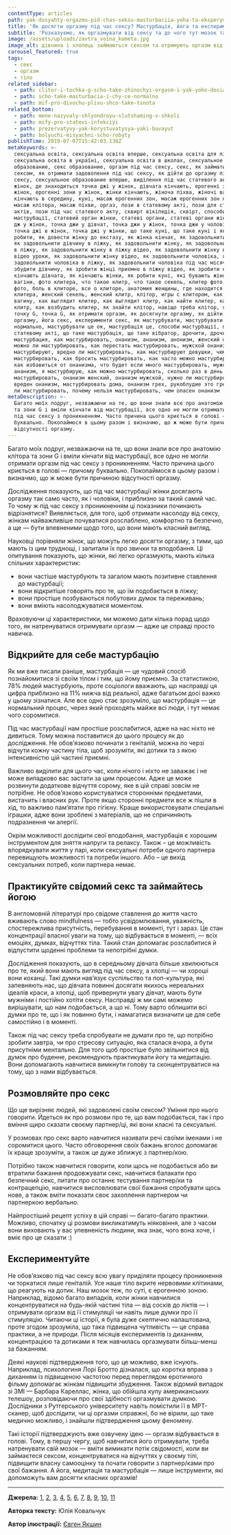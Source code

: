 ```yaml
---
contentType: articles
path: yak-dosyahty-orgazmu-pid-chas-seksu-masturbaciia-yoha-ta-eksperymenty
title: 'Як досягти оргазму під час сексу? Мастурбація, йога та експерименти'
subtitle: 'Розказуємо, як оргазмувати від сексу та до чого тут мозок та мастурбація'
image: /assets/uploads/zavtra_voina_kometa.jpg
image_alt: дівчина і хлопець займаються сексом та отримують оргазм від нього
carousel_featured: true
tags:
  - секс
  - оргазм
  - тіло
related_sidebar:
  - path: clitor-i-tochka-g-scho-take-zhinochyi-orgasm-i-yak-yoho-dosiahty
  - path: scho-take-masturbacia-i-chy-ce-normalno
  - path: mif-pro-divochu-plivu-shco-take-tsnota
related_bottom:
  - path: mene-nazyvaly-shlyondroyu-slutshaming-v-shkoli
  - path: mify-pro-statevi-infekciyi
  - path: prezervatyvy-yak-korystuvatysya-yaki-buvayut
  - path: bolyuchi-misyachni-scho-robyty
publishTime: 2019-07-07T15:42:03.138Z
metaKeywords: >-
  сексуальна освіта, сексуальна освіта вперше, сексуальна освіта для підлітків,
  сексуальна освіта в україні, сексуальна освіта в школах, сексуальное
  образование, секс образование, оргазм під час сексу, секс, як займатися
  сексом, як отримати задоволення під час сексу, як дійти до оргазму під час
  сексу, сексуальное образование вперше, виділення під час статевого акту у
  жінок, де знаходиться точка джі у жінок, дівчата кінчають, ерогенні зони
  жінок, ерогенні зони у жінок, жінки кінчають, жіноча піхва, жіночі вагіни,
  кінчають в середину, куні, масаж ерогенних зон, масаж ерогенних зон жінки,
  масаж клітора, масаж піхви, оргаз, пози в статевому акті, пози для статевих
  актів, пози під час статевого акту, сквирт вікіпедія, сквірт, способи
  маструбації, статевий орган жінки, статеві органи, статеві органи жінки, точка
  дж у жінок, точка джи у дівчат, точка джи у жінок, точка джи у чоловіків,
  точка джі в жінок, точка джі у жінки, що таке куні, що таке куні і як його
  робити, як довести жінку до екстазу, як жінка кінчає, як задовольнити дівчину,
  як задовольнити дівчину в ліжку, як задовольнити жінку, як задовольнити жінку
  в ліжку, як задовольнити жінку в ліжку відео, як задовольнити жінку в ліжку
  відео уроки, як задовольнити жінку відео, як задовольнити чоловіка, як
  задовольнити чоловіка в ліжку, як задовольнити чоловіка під час місячних, як
  збудити дівчину, як зробити жінці приємно в ліжку відео, як зробити куні, як
  кінчають дівчата, як кінчають жінки, як робити куні, які бувають жіночі
  вагіни, фото клитера, что такое клитр, что такое секель, клитер фото, клитр
  фото, боль в клиторе, все о клиторе, анатомия женщины, где находится клитер,
  клитера, женский секель, женский клитр, клітор, игры с клитором, как найти
  вагину, как выглядит клитер, как выглядит клитр, как найти клитер, как найти
  клитр, как возбудить клитер, як знайти клітор, навіщо треба клітор, як знайти
  точку G, точка G, як отримати оргазм, як досягнути оргазму, як дійти до
  оргазму, йога секс, експерименти секс, як мастурбувати, мастурбувати це
  нормально, мастурбувати це ок, мастурбація це, способи мастурбації, пози в
  статевому акті, що таке мастурбація, що таке вібратор, дрочити, дрочка,
  мастурбация, как мастурбировать, онанизм, ананизм, анонизм, женский онанизм,
  можно ли мастурбировать, как перестать мастурбировать, мужской онанизм,
  мастурбируют, вредно ли мастурбировать, как мастурбируют девушки, чем можно
  мастурбировать, как бросить мастурбировать, как часто можно мастурбировать,
  как избавиться от онанизма, что будет если много мастурбировать, мужской
  ананизм, я мастурбирую, как можно мастурбировать, сколько раз в день можно
  мастурбировать, онанизм женский, онанизм мужской, нужно ли мастурбировать, чем
  вреден онанизм, мастурбировать дома, онанизм грех, рукоблудие это грех, грех
  ли мастурбировать, почему нельзя мастурбировать, чем опасен онанизм 
metaDescription: >-
  Багато моїх подруг, незважаючи на те, що вони знали все про анатомію клітора
  та зони G і вміли кінчати від мастурбації, все одно не могли отримати оргазм
  під час сексу з проникненням. Часто причина цього криється в голові —  причому
  буквально. Покопаймося в цьому разом і визначмо, що ж може бути причиною
  відсутності оргазму.
---
```

Багато моїх подруг, незважаючи на те, що вони знали все про анатомію клітора та зони G і вміли кінчати від мастурбації, все одно не могли отримати оргазм під час сексу з проникненням. Часто причина цього криється в голові —  причому буквально. Покопаймося в цьому разом і визначмо, що ж може бути причиною відсутності оргазму.

Дослідження показують, що під час мастурбації жінки досягають оргазму так само часто, як і чоловіки, і приблизно за такий самий час. То чому ж під час сексу з проникненням ці показники починають відрізнятися? Виявляється, для того, щоб отримати насолоду від сексу, жінкам найважливіше почуватися розслаблено, комфортно та безпечно, а ще — бути впевненими щодо того, що вони мають класний вигляд. 

Науковці порівняли жінок, що можуть легко досягти оргазму, з тими, що мають із цим труднощі, і запитали їх про звички та вподобання. Ці опитування показують, що жінки, які легко оргазмують, мають кілька спільних характеристик: 

* вони частіше мастурбують та загалом мають позитивне ставлення до мастурбації; 
* вони відкритіше говорять про те, що їм подобається в ліжку;  
* вони простіше позбуваються побутових думок та переживань;
* вони вміють насолоджуватися моментом. 

Враховуючи ці характеристики, ми можемо дати кілька порад щодо того, як натренуватися отримувати оргазм —  адже це справді просто навичка.

## Відкрийте для себе мастурбацію

Як ми вже писали раніше, мастурбація — це чудовий спосіб познайомитися зі своїм тілом і тим, що йому приємно. За статистикою, 78% людей мастурбують, проте соціологи вважають, що насправді ця цифра приблизно на 11% нижча від реальної, адже багатьом досі важко у цьому зізнатися. Але все одно стає зрозуміло, що мастурбація — це нормальний процес, через який проходять майже всі люди, і тут немає чого соромитися. 

Під час мастурбації нам простіше розслабитися, адже на нас ніхто не дивиться. Тому можна поставитися до цього процесу як до дослідження. Не обов’язково починати з геніталій, можна по черзі відчути кожну частину тіла, щоб зрозуміти, які дотики та з якою інтенсивністю цій частині приємні. 

Важливо виділити для цього час, коли нічого і ніхто не заважає і не може випадково вас застати за цим процесом. Адже це може розвинути додаткове відчуття сорому, яке в цій справі зовсім не потрібне. Не обов’язково користуватися сторонніми предметами, вистачить і власних рук. Проте якщо сторонні предмети все ж пішли в хід, то важливо пам’ятати про гігієну. Краще використовувати спеціальні іграшки, адже вони зроблені з матеріалів, що не спричиняють подразнення чи алергії. 

Окрім можливості дослідити свої вподобання, мастурбація є хорошим інструментом для зняття напруги та релаксу. Також – це можливість впорядкувати життя у парі, коли сексуальні потреби одного партнера перевищують можливості та потреби іншого. Або – це вихід сексуальних потреб, коли партнера немає.

## Практикуйте свідомий секс та займайтесь йогою

В англомовній літературі про свідоме ставлення до життя часто вживають слово mindfulness — тобто усвідомлювання, уважність, спостережлива присутність, перебування в моменті, тут і зараз. Це стан концентрації власної уваги на тому, що відбувається в моменті, — всіх емоціях, думках, відчуттях тіла. Такий стан допомагає розслабитися й відпустити щоденні проблеми та непотрібні думки. 

Дослідження показують, що в середньому дівчата більше хвилюються про те, який вони мають вигляд під час сексу, а хлопці — чи хороші вони коханці. Такі думки нав’язує суспільство та поп-культура, які запевняють нас, що дівчата повинні досягати якихось нереальних ідеалів краси, а хлопці, щоб привернути увагу дівчат, мають бути мужніми і постійно хотіти сексу. Насправді ж ми самі можемо вирішувати, що нам подобається, а що ні. Тому варто облишити всі думки про те, що і як повинно бути, і намагатися визначити це для себе самостійно і в моменті. 

Також під час сексу треба спробувати не думати про те, що потрібно зробити завтра, чи про стресову ситуацію, яка сталася вчора, а бути присутніми ментально. Для того щоб простіше було звільнитися від думок про буденне, рекомендують практикувати йогу та медитацію. Вони допомагають навчитися вимкнути голову та сконцентруватися на тому, що з нами відбувається.

## Розмовляйте про секс

Що ще вирізняє людей, які задоволені своїм сексом? Уміння про нього говорити. Йдеться як про розмови про те, що вам подобається, так і про вміння щиро сказати своєму партнер/ці, які вони класні та сексуальні. 

У розмовах про секс варто навчитися називати речі своїми іменами і не соромитися цього. Часто обговорення своїх бажань вголос допомагає їх краще зрозуміти, а також це дуже зближує з партнер/кою. 

Потрібно також навчитися говорити, коли щось не подобається або ви втратили бажання продовжувати секс, навчитися балакати про безпечний секс, питати про останнє тестування партнер/ки та контрацепцію, навчитися висловлювати свої бажання спробувати щось нове, а також вміти показати своє захоплення партнером чи партнеркою вербально. 

Найпростіший рецепт успіху в цій справі —  багато-багато практики. Можливо, спочатку ці розмови викликатимуть ніяковіння, але з часом вони виховають у вас упевненість людини, яка знає, чого вона хоче, і вміє про це сказати :)

## Експериментуйте

Не обов’язково під час сексу всю увагу приділяти процесу проникнення чи торкатися лише геніталій. Усе наше тіло вкрите нервовими клітинами, що реагують на дотик. Наш мозок теж, по суті, є ерогенною зоною. Наприклад, відомо багато випадків, коли жінки навчилися концентруватися на будь-якій частині тіла — від сосків до ліктів — і отримувати оргазм від її стимуляції чи навіть лише думки про її стимуляцію. Читаючи ці історії, я була дуже скептично налаштована, проте згодом зрозуміла, що така підвищена чутливість — це справа практики, а не природи. Після місяців експериментів із диханням, концентрацією та дотиками я теж навчилась оргазмувати більш-менш за бажанням. 

Деякі наукові підтвердження того, що це можливо, вже існують. Наприклад, психологиня Лорі Бротто дізналася, що коротка вправа з диханням із підвищеною частотою перед переглядом еротичного фільму допомагає жінкам підвищити збудження. Також відомий випадок зі ЗМІ — Барбара Кареллас, жінка, що обійшла купу американських телешоу, розповідаючи про свої здібності оргазмувати думкою. Дослідники з Рутгерського університету навіть помістили її в МРТ-сканер, щоб дослідити, чи ці оргазми справжні, бо не вірили, що таке медично можливо, і знайшли підтвердження цьому феномену. 

Такі історії підтверджують вже озвучену ідею — оргазм відбувається в голові. Тому, в першу чергу, щоб навчитися його отримувати, треба натренувати свій мозок — вміти вимикати потік свідомості, коли ви займаєтеся сексом, концентруватися на відчуттях у своєму тілі, підвищити власну самооцінку та почати говорити з партнер/ками про свої бажання. А йога, медитація та мастурбація — лише інструменти, які допоможуть вам досягти класних оргазмів!

- - -

**Джерела:** [1](https://www.cbsnews.com/news/orgasm-just-by-thinking-is-it-medically-possible/), [2](http://www.feelmore.global/german/), [3](https://link.springer.com/book/10.1007/978-3-319-39277-6), [4](https://www.ncbi.nlm.nih.gov/pubmed/28213723), [5](https://link.springer.com/article/10.1007/BF01541197), [6](https://www.tandfonline.com/doi/abs/10.1080/14681994.2014.986085), [7](https://www.researchgate.net/publication/23764165_Social_Representations_of_Female_Orgasm), [8](https://www.ncbi.nlm.nih.gov/pubmed/28213723), [9](https://link.springer.com/article/10.1007/BF01541197), [10](https://www.tandfonline.com/doi/abs/10.1080/14681994.2014.986085), [11](https://www.researchgate.net/publication/11464588_Genital_and_Subjective_Sexual_Arousal_in_Postmenopausal_Women_Influence_of_Laboratory-induced_Hyperventilation)

**Авторка тексту:** Юлія Ковальчук

**Автор ілюстрації:** [Євген Якшин](https://www.instagram.com/ev.yakshin/)
